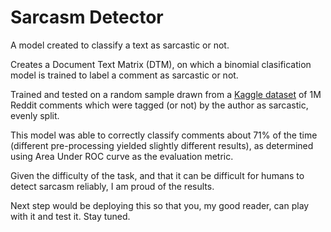 # Sarcasm Detector
A model created to classify a text as sarcastic or not.

Creates a Document Text Matrix (DTM), on which a binomial clasification model is trained to label a comment as sarcastic or not.

Trained and tested on a random sample drawn from a [Kaggle dataset](https://www.kaggle.com/sherinclaudia/sarcastic-comments-on-reddit) of 1M Reddit comments which were tagged (or not) by the author as sarcastic, evenly split.

This model was able to correctly classify comments about 71% of the time (different pre-processing yielded slightly different results), as determined using Area Under ROC curve as the evaluation metric.

Given the difficulty of the task, and that it can be difficult for humans to detect sarcasm reliably, I am proud of the results.

Next step would be deploying this so that you, my good reader, can play with it and test it. Stay tuned.



